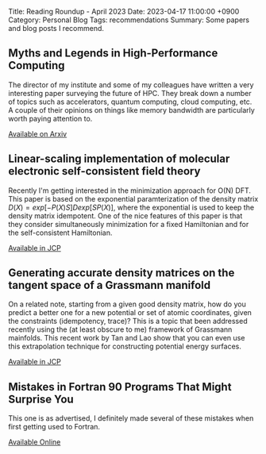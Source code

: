 Title: Reading Roundup - April 2023
Date: 2023-04-17 11:00:00 +0900
Category: Personal Blog
Tags: recommendations
Summary: Some papers and blog posts I recommend.

## Myths and Legends in High-Performance Computing

The director of my institute and some of my colleagues have written a very interesting paper surveying the future of HPC. They break down a number of topics such as accelerators, quantum computing, cloud computing, etc. A couple of their opinions on things like memory bandwidth are particularly worth paying attention to.

[Available on Arxiv](https://arxiv.org/abs/2301.02432)

## Linear-scaling implementation of molecular electronic self-consistent field theory

Recently I'm getting interested in the minimization approach for O(N) DFT. This paper is based on the exponential paramterization of the density matrix $D(X) = exp[-P(X)S]Dexp[SP(X)]$, where the exponential is used to keep the density matrix idempotent. One of the nice features of this paper is that they consider simultaneously minimization for a fixed Hamiltonian and for the self-consistent Hamiltonian. 

[Available in JCP](https://aip.scitation.org/doi/full/10.1063/1.2464111)

## Generating accurate density matrices on the tangent space of a Grassmann manifold

On a related note, starting from a given good density matrix, how do you predict a better one for a new potential or set of atomic coordinates, given the constraints (idempotency, trace)? This is a topic that been addressed recently using the (at least obscure to me) framework of Grassmann mainfolds. This recent work by Tan and Lao show that you can even use this extrapolation technique for constructing potential energy surfaces.

[Available in JCP](https://aip.scitation.org/doi/full/10.1063/5.0137775)

## Mistakes in Fortran 90 Programs That Might Surprise You 

This one is as advertised, I definitely made several of these mistakes when first getting used to Fortran.

[Available Online](https://www.cs.rpi.edu/~szymansk/OOF90/bugs.html)
